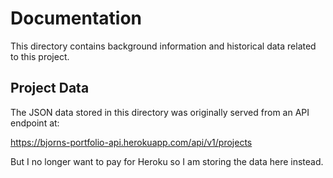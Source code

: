 # Documentation

This directory contains background information and historical data related to this project.

## Project Data

The JSON data stored in this directory was originally served from an API endpoint at:

https://bjorns-portfolio-api.herokuapp.com/api/v1/projects

But I no longer want to pay for Heroku so I am storing the data here instead.
